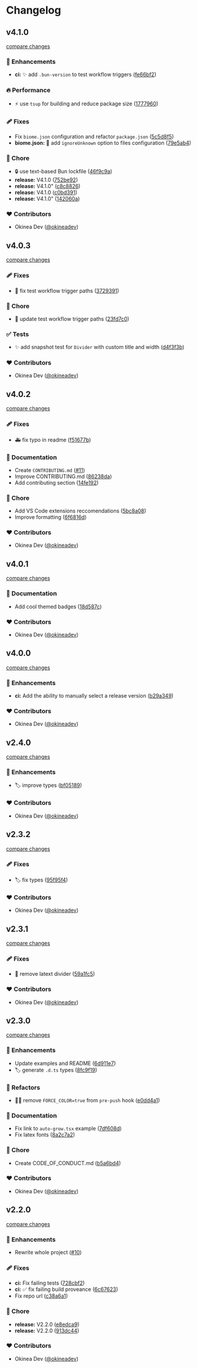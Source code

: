 # Changelog


## v4.1.0

[compare changes](https://github.com/JureSotosek/ink-divider/compare/v4.0.3...v4.1.0)

### 🚀 Enhancements

- **ci:** ✨ add `.bun-version` to test workflow triggers ([fe66bf2](https://github.com/JureSotosek/ink-divider/commit/fe66bf2))

### 🔥 Performance

- ⚡ use `tsup` for building and reduce package size ([1777960](https://github.com/JureSotosek/ink-divider/commit/1777960))

### 🩹 Fixes

- Fix `biome.json` configuration and refactor `package.json` ([5c5d8f5](https://github.com/JureSotosek/ink-divider/commit/5c5d8f5))
- **biome.json:** 🐛 add `ignoreUnknown` option to files configuration ([79e5ab4](https://github.com/JureSotosek/ink-divider/commit/79e5ab4))

### 🏡 Chore

- 🔒 use text-based Bun lockfile ([46f9c9a](https://github.com/JureSotosek/ink-divider/commit/46f9c9a))
- **release:** V4.1.0 ([752be92](https://github.com/JureSotosek/ink-divider/commit/752be92))
- **release:** V4.1.0" ([c8c8826](https://github.com/JureSotosek/ink-divider/commit/c8c8826))
- **release:** V4.1.0 ([c0bd391](https://github.com/JureSotosek/ink-divider/commit/c0bd391))
- **release:** V4.1.0" ([142060a](https://github.com/JureSotosek/ink-divider/commit/142060a))

### ❤️ Contributors

- Okinea Dev ([@okineadev](http://github.com/okineadev))

## v4.0.3

[compare changes](https://github.com/JureSotosek/ink-divider/compare/v4.0.2...v4.0.3)

### 🩹 Fixes

- 🔧 fix test workflow trigger paths ([3729391](https://github.com/JureSotosek/ink-divider/commit/3729391))

### 🏡 Chore

- 🔧 update test workflow trigger paths ([23fd7c0](https://github.com/JureSotosek/ink-divider/commit/23fd7c0))

### ✅ Tests

- ✨ add snapshot test for `Divider` with custom title and width ([d4f3f3b](https://github.com/JureSotosek/ink-divider/commit/d4f3f3b))

### ❤️ Contributors

- Okinea Dev ([@okineadev](http://github.com/okineadev))

## v4.0.2

[compare changes](https://github.com/JureSotosek/ink-divider/compare/v4.0.1...v4.0.2)

### 🩹 Fixes

- 🚑 fix typo in readme ([f51677b](https://github.com/JureSotosek/ink-divider/commit/f51677b))

### 📖 Documentation

- Create `CONTRIBUTING.md` ([#11](https://github.com/JureSotosek/ink-divider/pull/11))
- Improve CONTRIBUTING.md ([86238da](https://github.com/JureSotosek/ink-divider/commit/86238da))
- Add contributing section ([14fe192](https://github.com/JureSotosek/ink-divider/commit/14fe192))

### 🏡 Chore

- Add VS Code extensions reccomendations ([5bc8a08](https://github.com/JureSotosek/ink-divider/commit/5bc8a08))
- Improve formatting ([6f6816d](https://github.com/JureSotosek/ink-divider/commit/6f6816d))

### ❤️ Contributors

- Okinea Dev ([@okineadev](http://github.com/okineadev))

## v4.0.1

[compare changes](https://github.com/JureSotosek/ink-divider/compare/v4.0.0...v4.0.1)

### 📖 Documentation

- Add cool themed badges ([18d587c](https://github.com/JureSotosek/ink-divider/commit/18d587c))

### ❤️ Contributors

- Okinea Dev ([@okineadev](http://github.com/okineadev))

## v4.0.0

[compare changes](https://github.com/JureSotosek/ink-divider/compare/v2.4.0...v4.0.0)

### 🚀 Enhancements

- **ci:** Add the ability to manually select a release version ([b29a349](https://github.com/JureSotosek/ink-divider/commit/b29a349))

### ❤️ Contributors

- Okinea Dev ([@okineadev](http://github.com/okineadev))

## v2.4.0

[compare changes](https://github.com/JureSotosek/ink-divider/compare/v2.3.2...v2.4.0)

### 🚀 Enhancements

- 🏷️  improve types ([bf05189](https://github.com/JureSotosek/ink-divider/commit/bf05189))

### ❤️ Contributors

- Okinea Dev ([@okineadev](http://github.com/okineadev))

## v2.3.2

[compare changes](https://github.com/JureSotosek/ink-divider/compare/v2.3.1...v2.3.2)

### 🩹 Fixes

- 🏷️  fix types ([95f95f4](https://github.com/JureSotosek/ink-divider/commit/95f95f4))

### ❤️ Contributors

- Okinea Dev ([@okineadev](http://github.com/okineadev))

## v2.3.1

[compare changes](https://github.com/JureSotosek/ink-divider/compare/v2.3.0...v2.3.1)

### 🩹 Fixes

- 🥀 remove latext divider ([59a1fc5](https://github.com/JureSotosek/ink-divider/commit/59a1fc5))

### ❤️ Contributors

- Okinea Dev ([@okineadev](http://github.com/okineadev))

## v2.3.0

[compare changes](https://github.com/JureSotosek/ink-divider/compare/v2.2.0...v2.3.0)

### 🚀 Enhancements

- Update examples and README ([6d911e7](https://github.com/JureSotosek/ink-divider/commit/6d911e7))
- 🏷️  generate `.d.ts` types ([8fc9f19](https://github.com/JureSotosek/ink-divider/commit/8fc9f19))

### 💅 Refactors

- 🧑‍💻  remove `FORCE_COLOR=true` from `pre-push` hook ([e0dd4a1](https://github.com/JureSotosek/ink-divider/commit/e0dd4a1))

### 📖 Documentation

- Fix link to `auto-grow.tsx` example ([7df608d](https://github.com/JureSotosek/ink-divider/commit/7df608d))
- Fix latex fonts ([8a2c7a2](https://github.com/JureSotosek/ink-divider/commit/8a2c7a2))

### 🏡 Chore

- Create CODE_OF_CONDUCT.md ([b5a6bd4](https://github.com/JureSotosek/ink-divider/commit/b5a6bd4))

### ❤️ Contributors

- Okinea Dev ([@okineadev](http://github.com/okineadev))

## v2.2.0

[compare changes](https://github.com/JureSotosek/ink-divider/compare/v2.1.0...v2.2.0)

### 🚀 Enhancements

- Rewrite whole project ([#10](https://github.com/JureSotosek/ink-divider/pull/10))

### 🩹 Fixes

- **ci:** Fix failing tests ([728cbf2](https://github.com/JureSotosek/ink-divider/commit/728cbf2))
- **ci:** ✅ fix failing build proveance ([6c67623](https://github.com/JureSotosek/ink-divider/commit/6c67623))
- Fix repo url ([c38a6a1](https://github.com/JureSotosek/ink-divider/commit/c38a6a1))

### 🏡 Chore

- **release:** V2.2.0 ([e8edca9](https://github.com/JureSotosek/ink-divider/commit/e8edca9))
- **release:** V2.2.0 ([913dc44](https://github.com/JureSotosek/ink-divider/commit/913dc44))

### ❤️ Contributors

- Okinea Dev ([@okineadev](http://github.com/okineadev))

